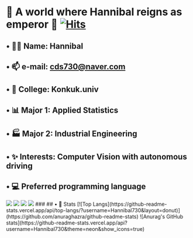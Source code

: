 # 👑 A world where Hannibal reigns as emperor 👑         [![Hits](https://hits.seeyoufarm.com/api/count/incr/badge.svg?url=https%3A%2F%2Fgithub.com%2FHaniibal730%2Fhit-counter&count_bg=%233D8EC8&title_bg=%23555555&icon=&icon_color=%23E7E7E7&title=HITS&edge_flat=false)](https://hits.seeyoufarm.com)
###

## • 🤴🏻 Name:  Hannibal

## • 📫 e-mail:  cds730@naver.com

## • 🏫 College:  Konkuk.univ

## • 📊 Major 1:  Applied Statistics
## • 🏭 Major 2:  Industrial Engineering

## • ✨ Interests:  Computer Vision with autonomous driving

###

## • 💻 Preferred programming language
<img src="https://img.shields.io/badge/Python-3776AB?style=for-the-badge&logo=Python&logoColor=white"> 
<img src="https://img.shields.io/badge/PyTorch-EE4C2C?style=for-the-badge&logo=PyTorch&logoColor=white">
<img src="https://img.shields.io/badge/opencv-5C3EE8?style=for-the-badge&logo=opencv&logoColor=black">
<img src="https://img.shields.io/badge/ROS2-22314E?style=for-the-badge&logo=ROS&logoColor=white">
###
## • 🔎 Stats
[![Top Langs](https://github-readme-stats.vercel.app/api/top-langs/?username=Hannibal730&layout=donut)](https://github.com/anuraghazra/github-readme-stats)
![Anurag's GitHub stats](https://github-readme-stats.vercel.app/api?username=Hannibal730&theme=neon&show_icons=true)






